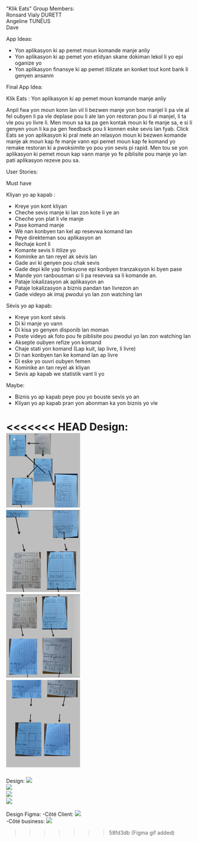 "Klik Eats" 
Group Members:<br>
Ronsard Vialy DURETT<br>
Angeline TUNÉUS<br>
Dave

App Ideas:
- Yon aplikasyon  ki  ap pemet moun komande manje anliy
- Yon aplikasyon ki ap pemet yon  etidyan skane dokiman lekol li yo epi  oganize yo 
- Yon  aplikasyon finansye ki ap pemet itilizate an konket tout kont bank li genyen ansanm

Final App Idea:

Klik Eats : Yon aplikasyon  ki  ap pemet moun komande manje anliy

Anpil fwa yon moun konn lan vil li bezwen manje yon bon manjel Ii pa vle al fel oubyen li pa vle deplase pou li ale lan yon restoran pou li  al manjel, li ta vle pou yo livre li. Men moun sa ka pa gen kontak moun ki fe manje sa, e si li genyen youn li ka pa gen feedback pou li  konnen  eske sevis lan  fyab. Click Eats se yon  aplikasyon ki pral mete an relasyon moun ki bezwen komande manje ak moun kap fe manje vann epi pemet moun kap fe komand yo  remake restoran ki a pwoksimite yo pou yon sevis pi rapid. Men tou se yon aplikasyon ki pemet moun kap vann manje yo fe piblisite pou manje yo lan pati aplikasyon rezeve pou sa.

User Stories:

Must have

Kliyan yo ap kapab :
- Kreye yon kont kliyan
- Cheche sevis manje ki lan zon kote li ye an
- Cheche yon plat li vle  manje
- Pase komand manje
- Wè nan konbyen tan kel ap resevwa komand lan
- Peye direkteman sou  aplikasyon an 
- Rechaje kont li 
- Komante sevis li itilize yo
- Kominike an tan reyel ak sèvis lan
- Gade avi ki genyen pou chak sevis 
- Gade depi kile yap fonksyone epi konbyen tranzaksyon ki byen pase
- Mande yon ranbousman si li pa resevwa sa li  komande an. 
- Pataje lokalizasyon ak aplikasyon an
- Pataje lokalizasyon a biznis pandan tan livrezon an
- Gade videyo ak imaj pwodui yo lan zon watching lan


Sèvis yo ap kapab:
- Kreye yon kont sèvis
- Di ki manje yo vann
- Di kisa yo genyen disponib lan moman
- Poste videyo ak foto pou fe piblisite pou pwodui yo lan zon watching lan
- Aksepte  oubyen  refize yon  komand
- Chaje stati yon  komand (Lap kuit, lap livre, li livre)
- Di nan konbyen tan ke komand lan ap livre 
- Di eske yo ouvri oubyen femen
- Kominike an tan reyel ak kliyan
- Sevis ap kapab we statistik vant li yo 


Maybe:
- Biznis yo ap kapab peye pou yo bouste sevis yo an
- Kliyan  yo ap kapab pran yon abonman ka yon biznis yo vle


<<<<<<< HEAD
Design:<br>
<img src="Prototype page 1.png" width=200><br>
<img src="Prototype page 2.png" width=200><br>
<img src="Prototype page 3.png" width=200><br>
<img src="Prototype page 4.png" width=200><br>
=======
Design:
<img src="Prototype page 1" width=200><br>
<img src="Prototype page 2" width=200><br>
<img src="Prototype page 3" width=200><br>
<img src="Prototype page 4" width=200><br>

Design Figma:
-Côté Client: 
<img src="Klik Eats gif Client.gif" width=200><br>
-Côté business: 
<img src="Klik Eats gif Business .gif" width=200><br>
>>>>>>> 58fd3db (Figma gif added)
